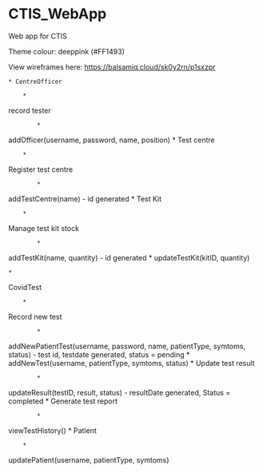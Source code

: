 # CTIS_WebApp
Web app for CTIS

Theme colour: deeppink  (#FF1493)

View wireframes here: https://balsamiq.cloud/sk0y2rn/p1sxzpr


	* CentreOfficer 

		* 
record tester

			* 
addOfficer(username, password, name, position)
	* 
Test centre

		* 
Register test centre 

			* 
addTestCentre(name) - id generated 
	* 
Test Kit 

		* 
Manage test kit stock 

			* 
addTestKit(name, quantity)  - id generated 
			* 
updateTestKit(kitID, quantity) 


	* 
CovidTest 

		* 
Record new test 

			* 
addNewPatientTest(username, password, name, patientType, symtoms, status) - test id, testdate generated, status = pending
			* 
addNewTest(username, patientType, symtoms, status) 
		* 
Update test result 

			* 
updateResult(testID, result, status) - resultDate generated, Status = completed
		* 
Generate test report 

			* 
viewTestHistory()
	* 
Patient

		* 
updatePatient(username, patientType, symtoms) 



